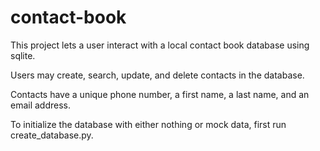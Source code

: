 # contact-book
This project lets a user interact with a local contact book database using sqlite.

Users may create, search, update, and delete contacts in the database.

Contacts have a unique phone number, a first name, a last name, and an email address.

To initialize the database with either nothing or mock data, first run create_database.py.
